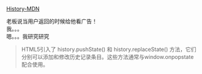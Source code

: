 [History-MDN](https://developer.mozilla.org/zh-CN/docs/Web/API/History) 

老板说当用户返回的时候给他看广告！   
我。。。    
嗯。。。我研究研究   

> HTML5引入了 history.pushState() 和 history.replaceState() 方法，它们分别可以添加和修改历史记录条目。这些方法通常与window.onpopstate 配合使用。
